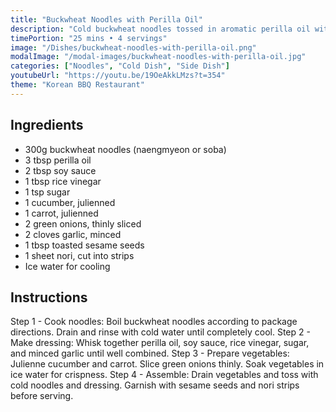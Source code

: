 ```yaml
---
title: "Buckwheat Noodles with Perilla Oil"
description: "Cold buckwheat noodles tossed in aromatic perilla oil with vegetables. A refreshing side dish that complements rich BBQ flavors."
timePortion: "25 mins • 4 servings"
image: "/Dishes/buckwheat-noodles-with-perilla-oil.png"
modalImage: "/modal-images/buckwheat-noodles-with-perilla-oil.jpg"
categories: ["Noodles", "Cold Dish", "Side Dish"]
youtubeUrl: "https://youtu.be/19OeAkkLMzs?t=354"
theme: "Korean BBQ Restaurant"
---
```


## Ingredients
- 300g buckwheat noodles (naengmyeon or soba)
- 3 tbsp perilla oil
- 2 tbsp soy sauce
- 1 tbsp rice vinegar
- 1 tsp sugar
- 1 cucumber, julienned
- 1 carrot, julienned
- 2 green onions, thinly sliced
- 2 cloves garlic, minced
- 1 tbsp toasted sesame seeds
- 1 sheet nori, cut into strips
- Ice water for cooling

## Instructions
Step 1 - Cook noodles: Boil buckwheat noodles according to package directions. Drain and rinse with cold water until completely cool.
Step 2 - Make dressing: Whisk together perilla oil, soy sauce, rice vinegar, sugar, and minced garlic until well combined.
Step 3 - Prepare vegetables: Julienne cucumber and carrot. Slice green onions thinly. Soak vegetables in ice water for crispness.
Step 4 - Assemble: Drain vegetables and toss with cold noodles and dressing. Garnish with sesame seeds and nori strips before serving.